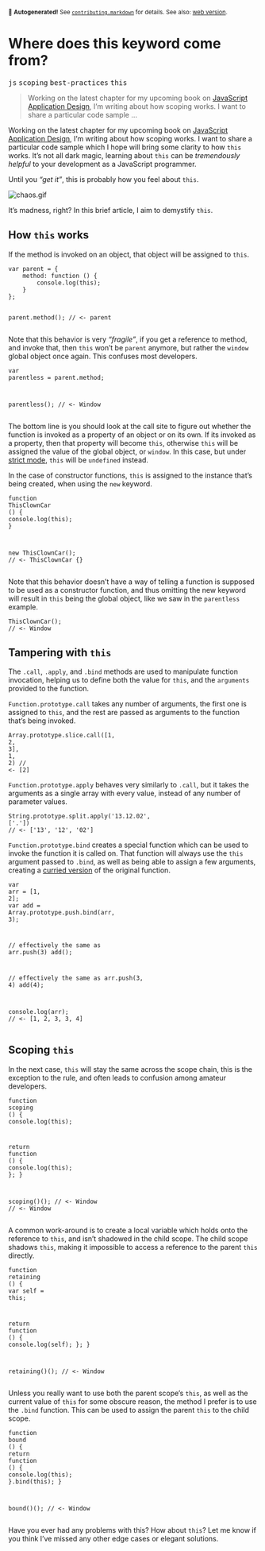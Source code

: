 <sub>&#x1F6A8; <strong>Autogenerated!</strong> See <a href="https://github.com/ponyfoo/articles/tree/noindex/contributing.markdown"><code>contributing.markdown</code></a> for details. See also: <a href="https://ponyfoo.com/articles/where-does-this-keyword-come-from">web version</a>.</sub>

<a href="https://ponyfoo.com/articles/where-does-this-keyword-come-from"><div></div></a>

<h1>Where does this keyword come from?</h1>

<p><kbd>js</kbd> <kbd>scoping</kbd> <kbd>best-practices</kbd> <kbd>this</kbd></p>

<blockquote><p>Working on the latest chapter for my upcoming book on <a href="http://bevacqua.io/buildfirst" target="_blank">JavaScript Application Design</a>, I&#x2019;m writing about how scoping works. I want to share a particular code sample &#x2026;</p></blockquote>

<div><p>Working on the latest chapter for my upcoming book on <a href="http://bevacqua.io/buildfirst" target="_blank">JavaScript Application Design</a>, I&#x2019;m writing about how scoping works. I want to share a particular code sample which I hope will bring some clarity to how <code class="md-code md-code-inline">this</code> works. It&#x2019;s not all dark magic, learning about <code class="md-code md-code-inline">this</code> can be <em>tremendously helpful</em> to your development as a JavaScript programmer.</p></div>

<div></div>

<div><p>Until you <em>&#x201C;get it&#x201D;</em>, this is probably how you feel about <code class="md-code md-code-inline">this</code>.</p> <p><img src="https://raw.github.com/bevacqua/buildfirst/master/images/chaos.gif" alt="chaos.gif"></p> <p>It&#x2019;s madness, right? In this brief article, I aim to demystify <code class="md-code md-code-inline">this</code>.</p></div>

<div><h2 id="how-this-works">How <code class="md-code md-code-inline">this</code> works</h2> <p>If the method is invoked on an object, that object will be assigned to <code class="md-code md-code-inline">this</code>.</p> <pre class="md-code-block"><code class="md-code md-lang-javascript"><span class="md-code-keyword">var</span> parent = {
    method: <span class="md-code-function"><span class="md-code-keyword">function</span> <span class="md-code-params">()</span> </span>{
        <span class="md-code-built_in">console</span>.log(<span class="md-code-keyword">this</span>);
    }
};

parent.method();
<span class="md-code-comment">// &lt;- parent</span>
</code></pre> <p>Note that this behavior is very <em>&#x201C;fragile&#x201D;</em>, if you get a reference to method, and invoke that, then <code class="md-code md-code-inline">this</code> won&#x2019;t be <code class="md-code md-code-inline">parent</code> anymore, but rather the <code class="md-code md-code-inline">window</code> global object once again. This confuses most developers.</p> <pre class="md-code-block"><code class="md-code md-lang-javascript"><span class="md-code-keyword">var</span> parentless = parent.method;

parentless();
<span class="md-code-comment">// &lt;- Window</span>
</code></pre> <p>The bottom line is you should look at the call site to figure out whether the function is invoked as a property of an object or on its own. If its invoked as a property, then that property will become <code class="md-code md-code-inline">this</code>, otherwise <code class="md-code md-code-inline">this</code> will be assigned the value of the global object, or <code class="md-code md-code-inline">window</code>. In this case, but under <a href="https://developer.mozilla.org/en-US/docs/Web/JavaScript/Reference/Functions_and_function_scope/Strict_mode" target="_blank" aria-label="Strict mode explained on MDN">strict mode</a>, <code class="md-code md-code-inline">this</code> will be <code class="md-code md-code-inline">undefined</code> instead.</p> <p>In the case of constructor functions, <code class="md-code md-code-inline">this</code> is assigned to the instance that&#x2019;s being created, when using the <code class="md-code md-code-inline">new</code> keyword.</p> <pre class="md-code-block"><code class="md-code md-lang-javascript"><span class="md-code-function"><span class="md-code-keyword">function</span> <span class="md-code-title">ThisClownCar</span> <span class="md-code-params">()</span> </span>{
  <span class="md-code-built_in">console</span>.log(<span class="md-code-keyword">this</span>);
}

<span class="md-code-keyword">new</span> ThisClownCar();
<span class="md-code-comment">// &lt;- ThisClownCar {}</span>
</code></pre> <p>Note that this behavior doesn&#x2019;t have a way of telling a function is supposed to be used as a constructor function, and thus omitting the new keyword will result in <code class="md-code md-code-inline">this</code> being the global object, like we saw in the <code class="md-code md-code-inline">parentless</code> example.</p> <pre class="md-code-block"><code class="md-code md-lang-javascript">ThisClownCar();
<span class="md-code-comment">// &lt;- Window</span>
</code></pre> <h2 id="tampering-with-this">Tampering with <code class="md-code md-code-inline">this</code></h2> <p>The <code class="md-code md-code-inline">.call</code>, <code class="md-code md-code-inline">.apply</code>, and <code class="md-code md-code-inline">.bind</code> methods are used to manipulate function invocation, helping us to define both the value for <code class="md-code md-code-inline">this</code>, and the <code class="md-code md-code-inline">arguments</code> provided to the function.</p> <p><code class="md-code md-code-inline">Function.prototype.call</code> takes any number of arguments, the first one is assigned to <code class="md-code md-code-inline">this</code>, and the rest are passed as arguments to the function that&#x2019;s being invoked.</p> <pre class="md-code-block"><code class="md-code md-lang-javascript"><span class="md-code-built_in">Array</span>.prototype.slice.call([<span class="md-code-number">1</span>, <span class="md-code-number">2</span>, <span class="md-code-number">3</span>], <span class="md-code-number">1</span>, <span class="md-code-number">2</span>)
<span class="md-code-comment">// &lt;- [2]</span>
</code></pre> <p><code class="md-code md-code-inline">Function.prototype.apply</code> behaves very similarly to <code class="md-code md-code-inline">.call</code>, but it takes the arguments as a single array with every value, instead of any number of parameter values.</p> <pre class="md-code-block"><code class="md-code md-lang-javascript"><span class="md-code-built_in">String</span>.prototype.split.apply(<span class="md-code-string">&apos;13.12.02&apos;</span>, [<span class="md-code-string">&apos;.&apos;</span>])
<span class="md-code-comment">// &lt;- [&apos;13&apos;, &apos;12&apos;, &apos;02&apos;]</span>
</code></pre> <p><code class="md-code md-code-inline">Function.prototype.bind</code> creates a special function which can be used to invoke the function it is called on. That function will always use the <code class="md-code md-code-inline">this</code> argument passed to <code class="md-code md-code-inline">.bind</code>, as well as being able to assign a few arguments, creating a <a href="http://en.wikipedia.org/wiki/Currying" target="_blank" aria-label="Currying on Wikipedia">curried version</a> of the original function.</p> <pre class="md-code-block"><code class="md-code md-lang-javascript"><span class="md-code-keyword">var</span> arr = [<span class="md-code-number">1</span>, <span class="md-code-number">2</span>];
<span class="md-code-keyword">var</span> add = <span class="md-code-built_in">Array</span>.prototype.push.bind(arr, <span class="md-code-number">3</span>);

<span class="md-code-comment">// effectively the same as arr.push(3)</span>
add();

<span class="md-code-comment">// effectively the same as arr.push(3, 4)</span>
add(<span class="md-code-number">4</span>);

<span class="md-code-built_in">console</span>.log(arr);
<span class="md-code-comment">// &lt;- [1, 2, 3, 3, 4]</span>
</code></pre> <h2 id="scoping-this">Scoping <code class="md-code md-code-inline">this</code></h2> <p>In the next case, <code class="md-code md-code-inline">this</code> will stay the same across the scope chain, this is the exception to the rule, and often leads to confusion among amateur developers.</p> <pre class="md-code-block"><code class="md-code md-lang-javascript"><span class="md-code-function"><span class="md-code-keyword">function</span> <span class="md-code-title">scoping</span> <span class="md-code-params">()</span> </span>{
  <span class="md-code-built_in">console</span>.log(<span class="md-code-keyword">this</span>);

  <span class="md-code-keyword">return</span> <span class="md-code-function"><span class="md-code-keyword">function</span> <span class="md-code-params">()</span> </span>{
    <span class="md-code-built_in">console</span>.log(<span class="md-code-keyword">this</span>);
  };
}

scoping()();
<span class="md-code-comment">// &lt;- Window</span>
<span class="md-code-comment">// &lt;- Window</span>
</code></pre> <p>A common work-around is to create a local variable which holds onto the reference to <code class="md-code md-code-inline">this</code>, and isn&#x2019;t shadowed in the child scope. The child scope shadows <code class="md-code md-code-inline">this</code>, making it impossible to access a reference to the parent <code class="md-code md-code-inline">this</code> directly.</p> <pre class="md-code-block"><code class="md-code md-lang-javascript"><span class="md-code-function"><span class="md-code-keyword">function</span> <span class="md-code-title">retaining</span> <span class="md-code-params">()</span> </span>{
  <span class="md-code-keyword">var</span> self = <span class="md-code-keyword">this</span>;

  <span class="md-code-keyword">return</span> <span class="md-code-function"><span class="md-code-keyword">function</span> <span class="md-code-params">()</span> </span>{
    <span class="md-code-built_in">console</span>.log(self);
  };
}

retaining()();
<span class="md-code-comment">// &lt;- Window</span>
</code></pre> <p>Unless you really want to use both the parent scope&#x2019;s <code class="md-code md-code-inline">this</code>, as well as the current value of <code class="md-code md-code-inline">this</code> for some obscure reason, the method I prefer is to use the <code class="md-code md-code-inline">.bind</code> function. This can be used to assign the parent <code class="md-code md-code-inline">this</code> to the child scope.</p> <pre class="md-code-block"><code class="md-code md-lang-javascript"><span class="md-code-function"><span class="md-code-keyword">function</span> <span class="md-code-title">bound</span> <span class="md-code-params">()</span> </span>{
  <span class="md-code-keyword">return</span> <span class="md-code-function"><span class="md-code-keyword">function</span> <span class="md-code-params">()</span> </span>{
    <span class="md-code-built_in">console</span>.log(<span class="md-code-keyword">this</span>);
  }.bind(<span class="md-code-keyword">this</span>);
}

bound()();
<span class="md-code-comment">// &lt;- Window</span>
</code></pre> <p>Have you ever had any problems with this? How about <code class="md-code md-code-inline">this</code>? Let me know if you think I&#x2019;ve missed any other edge cases or elegant solutions.</p></div>
